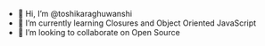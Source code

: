 - 👋 Hi, I’m @toshikaraghuwanshi
- 🌱 I’m currently learning Closures and Object Oriented JavaScript
- 💞️ I’m looking to collaborate on Open Source

<!---
toshikaraghuwanshi/toshikaraghuwanshi is a ✨ special ✨ repository because its `README.md` (this file) appears on your GitHub profile.
You can click the Preview link to take a look at your changes.
--->
